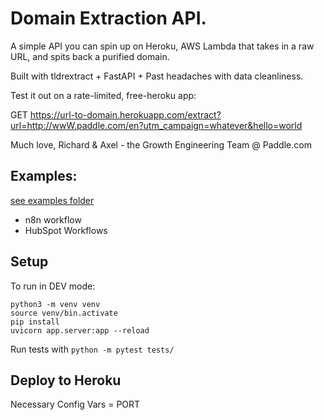# Domain Extraction API.

A simple API you can spin up on Heroku, AWS Lambda that takes in a raw URL, and spits back a purified domain.

Built with tldrextract + FastAPI + Past headaches with data cleanliness.

Test it out on a rate-limited, free-heroku app:

GET
https://url-to-domain.herokuapp.com/extract?url=http://wwW.paddle.com/en?utm_campaign=whatever&hello=world

Much love,
Richard & Axel - the Growth Engineering Team @ Paddle.com

## Examples:

[see examples folder](../blob/main/examples)

- n8n workflow
- HubSpot Workflows

## Setup

To run in DEV mode:

```
python3 -m venv venv
source venv/bin.activate
pip install
uvicorn app.server:app --reload
```

Run tests with `python -m pytest tests/`

## Deploy to Heroku

Necessary Config Vars = PORT
